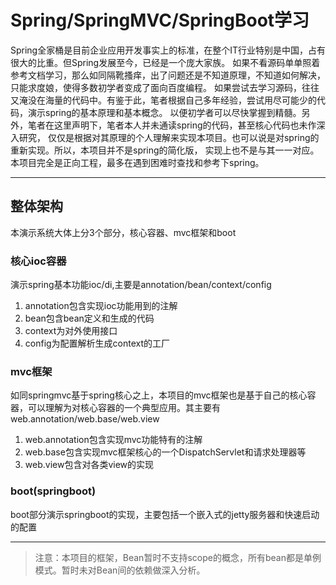# Spring/SpringMVC/SpringBoot学习
Spring全家桶是目前企业应用开发事实上的标准，在整个IT行业特别是中国，占有很大的比重。但Spring发展至今，已经是一个庞大家族。
如果不看源码单单照着参考文档学习，那么如同隔靴搔痒，出了问题还是不知道原理，不知道如何解决，只能求度娘，使得多数初学者变成了面向百度编程。
如果尝试去学习源码，往往又淹没在海量的代码中。有鉴于此，笔者根据自己多年经验，尝试用尽可能少的代码，演示spring的基本原理和基本概念。
以便初学者可以尽快掌握到精髓。另外，笔者在这里声明下，笔者本人并未通读spring的代码，甚至核心代码也未作深入研究，
仅仅是根据对其原理的个人理解来实现本项目。也可以说是对spring的重新实现。所以，本项目并不是spring的简化版，
实现上也不是与其一一对应。本项目完全是正向工程，最多在遇到困难时查找和参考下spring。

****
## 整体架构
本演示系统大体上分3个部分，核心容器、mvc框架和boot

### 核心ioc容器
演示spring基本功能ioc/di,主要是annotation/bean/context/config
1. annotation包含实现ioc功能用到的注解
2. bean包含bean定义和生成的代码
3. context为对外使用接口
4. config为配置解析生成context的工厂
### mvc框架
如同springmvc基于spring核心之上，本项目的mvc框架也是基于自己的核心容器，可以理解为对核心容器的一个典型应用。其主要有
web.annotation/web.base/web.view
1. web.annotation包含实现mvc功能特有的注解
2. web.base包含实现mvc框架核心的一个DispatchServlet和请求处理器等
3. web.view包含对各类view的实现
### boot(springboot)
boot部分演示springboot的实现，主要包括一个嵌入式的jetty服务器和快速启动的配置
******************
>注意：本项目的框架，Bean暂时不支持scope的概念，所有bean都是单例模式。暂时未对Bean间的依赖做深入分析。
